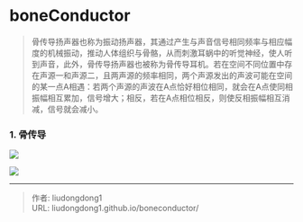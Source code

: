 # boneConductor


> 骨传导扬声器也称为振动扬声器，其通过产生与声音信号相同频率与相应幅度的机械振动，推动人体组织与骨骼，从而刺激耳蜗中的听觉神经，使人听到声音，此外，骨传导扬声器也被称为骨传导耳机。若在空间不同位置中存在声源一和声源二，且两声源的频率相同，两个声源发出的声波可能在空间的某一点A相遇：若两个声源的声波在A点恰好相位相同，就会在A点使同相振幅相互累加，信号增大；相反，若在A点相位相反，则使反相振幅相互消减，信号就会减小。

### 1. 骨传导

![](https://gitee.com/github-25970295/blogpictureV2/raw/master/image-20210430191316825.png)



![](https://gitee.com/github-25970295/blogpictureV2/raw/master/image-20210430190838885.png)

---

> 作者: liudongdong1  
> URL: liudongdong1.github.io/boneconductor/  

